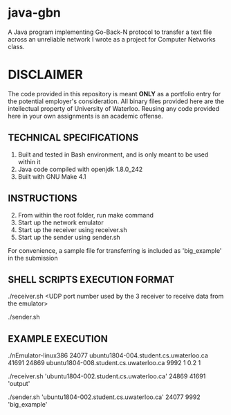 # java-gbn
A Java program implementing Go-Back-N protocol to transfer a text file across an unreliable network I wrote as a project for Computer Networks class.

# DISCLAIMER
The code provided in this repository is meant **ONLY** as a portfolio entry for the potential employer's consideration. All binary files provided here are the intellectual property of University of Waterloo. Reusing any code provided here in your own assignments is an academic offense.

## TECHNICAL SPECIFICATIONS
1. Built and tested in Bash environment, and is only meant to be used within it
1. Java code compiled with openjdk 1.8.0_242
1. Built with GNU Make 4.1

## INSTRUCTIONS
2. From within the root folder, run make command
2. Start up the network emulator
2. Start up the receiver using receiver.sh
2. Start up the sender using sender.sh

For convenience, a sample file for transferring is included as 'big_example' in the submission

## SHELL SCRIPTS EXECUTION FORMAT
./receiver.sh <hostname for the network emulator> 
              <UDP port number used by the link emulator to receive ACKs from the receiver>
              <UDP port number used by the 3 receiver to receive data from the emulator> 
              <name of the file into which the received data is written>

./sender.sh <host address of the network emulator> 
            <UDP port number used by the emulator to receive data from the sender> 
            <UDP port number used by the sender to receive ACKs from the emulator> 
            <name of the file to be transferred>

## EXAMPLE EXECUTION
./nEmulator-linux386 24077 ubuntu1804-004.student.cs.uwaterloo.ca 41691 24869 ubuntu1804-008.student.cs.uwaterloo.ca 9992 1 0.2 1

./receiver.sh 'ubuntu1804-002.student.cs.uwaterloo.ca' 24869 41691 'output'

./sender.sh 'ubuntu1804-002.student.cs.uwaterloo.ca' 24077 9992 'big_example'
